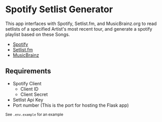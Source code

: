 # Spotify Setlist Generator

This app interfaces with Spotify, Setlist.fm, and MusicBrainz.org to read setlists of a specified Artist's most recent tour, and generate a spotify playlist based on these Songs.

 - [Spotify](https://open.spotify.com/)
 - [Setlist.fm](https://www.setlist.fm/)
 - [MusicBrainz](https://musicbrainz.org/)

## Requirements

 - Spotify Client
   - Client ID
   - Client Secret
 - Setlist Api Key
 - Port number (This is the port for hosting the Flask app)

<sub>See `.env.example` for an example</sub>